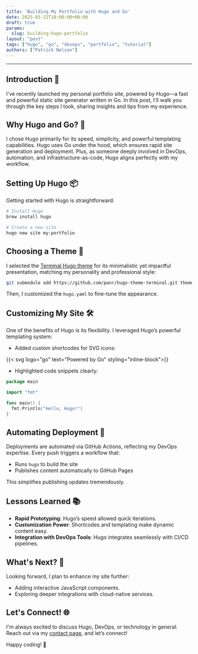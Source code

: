 ```yaml
---
title: 'Building My Portfolio with Hugo and Go'
date: 2025-03-22T10:00:00+00:00
draft: true
params:
  slug: building-hugo-portfolio
layout: "post"
tags: ["hugo", "go", "devops", "portfolio", "tutorial"]
authors: ["Patrick Nelson"]
---
```


---

## Introduction 👋

I've recently launched my personal portfolio site, powered by Hugo—a fast and powerful static site generator written in Go. In this post, I'll walk you through the key steps I took, sharing insights and tips from my experience.

## Why Hugo and Go? 🚀

I chose Hugo primarily for its speed, simplicity, and powerful templating capabilities. Hugo uses Go under the hood, which ensures rapid site generation and deployment. Plus, as someone deeply involved in DevOps, automation, and infrastructure-as-code, Hugo aligns perfectly with my workflow.

## Setting Up Hugo 📦

Getting started with Hugo is straightforward:

```bash
# Install Hugo
brew install hugo

# Create a new site
hugo new site my-portfolio
```

## Choosing a Theme 🎨

I selected the [Terminal Hugo theme](https://themes.gohugo.io/themes/hugo-theme-terminal/) for its minimalistic yet impactful presentation, matching my personality and professional style:

```bash
git submodule add https://github.com/panr/hugo-theme-terminal.git themes/terminal
```

Then, I customized the `hugo.yaml` to fine-tune the appearance.

## Customizing My Site 🛠️

One of the benefits of Hugo is its flexibility. I leveraged Hugo’s powerful templating system:

- Added custom shortcodes for SVG icons:

{{< svg logo="go" text="Powered by Go" styling="inline-block">}}

- Highlighted code snippets clearly:

```go
package main

import "fmt"

func main() {
  fmt.Println("Hello, Hugo!")
}
```

## Automating Deployment 🤖

Deployments are automated via GitHub Actions, reflecting my DevOps expertise. Every push triggers a workflow that:

- Runs `hugo` to build the site
- Publishes content automatically to GitHub Pages

This simplifies publishing updates tremendously.

## Lessons Learned 📚

- **Rapid Prototyping**: Hugo’s speed allowed quick iterations.
- **Customization Power**: Shortcodes and templating make dynamic content easy.
- **Integration with DevOps Tools**: Hugo integrates seamlessly with CI/CD pipelines.

## What's Next? 🔮

Looking forward, I plan to enhance my site further:

- Adding interactive JavaScript components.
- Exploring deeper integrations with cloud-native services.

## Let's Connect! 🌐

I'm always excited to discuss Hugo, DevOps, or technology in general. Reach out via my [contact page](/contact), and let’s connect!

Happy coding! 🎉


